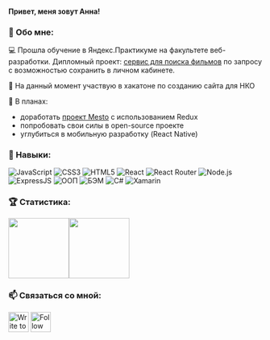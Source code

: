 #### Привет, меня зовут Анна!

### 🥝 Обо мне:

:computer: Прошла обучение в Яндекс.Практикуме на факультете веб-разработки. Дипломный проект: [сервис для поиска фильмов](https://github.com/kozhevatova/movies-explorer-frontend) по запросу с возможностью сохранить в личном кабинете.

:calendar: На данный момент участвую в хакатоне по созданию сайта для НКО 

:memo: В планах: 
- доработать [проект Mesto](https://github.com/kozhevatova/react-mesto-api-full) с использованием Redux
- попробовать свои силы в open-source проекте
- углубиться в мобильную разработку (React Native)

### 🔨 Навыки: 

![JavaScript](https://img.shields.io/badge/-JavaScript-000?&logo=JavaScript&logoColor=ddc508)
![CSS3](https://img.shields.io/badge/-CSS3-000?&logo=css3)
![HTML5](https://img.shields.io/badge/-HTML5-000?&logo=html5)
![React](https://img.shields.io/badge/-React-000?&logo=React)
![React Router](https://img.shields.io/badge/-React%20Router-000?&logo=React%20Router)
![Node.js](https://img.shields.io/badge/-Node.js-000?&logo=node.js)
![ExpressJS](https://img.shields.io/badge/-ExpressJS-000?&logo=express)
![ООП](https://img.shields.io/badge/-ООП-000?)
![БЭМ](https://img.shields.io/badge/-БЭМ-000?)
![C#](https://img.shields.io/badge/-C%23%20-000?&logo=C%20Sharp)
![Xamarin](https://img.shields.io/badge/-Xamarin-000?&logo=Xamarin)

### :trophy: Статистика:

<div> <img height="120px" src="https://github-readme-stats.vercel.app/api?username=kozhevatova&hide_title=true&hide_border=true&show_icons=true&include_all_commits=true&count_private=true&line_height=21&text_color=000&icon_color=000&bg_color=0,ea6161,ffc64d,fffc4d,52fa5a&theme=graywhite" /><!-- wi*quL3fcV --><img height="120px" src="https://github-readme-stats.vercel.app/api/top-langs/?username=kozhevatova&hide_title=true&hide_border=true&layout=compact&langs_count=7&count_private=true&text_color=000&icon_color=fff&bg_color=0,52fa5a,4dfcff,c64dff&theme=graywhite" /></div>

### 📫 Связаться со мной:

[<img src="https://upload.wikimedia.org/wikipedia/commons/8/82/Telegram_logo.svg" height="40em" align="center" alt="Write to Anna on Telegram" title="Write to Anna on Telegram"/>](https://t.me/annakin_kiwi)
[<img src="https://raw.githubusercontent.com/Raymo111/Raymo111/master/socials/instagram.svg" height="40em" align="center" alt="Follow Raymo111 on Instagram" title="Follow Anna on Instagram"/>](https://instagram.com/annakin_kiwi)
